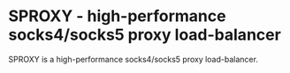 # SPROXY - high-performance socks4/socks5 proxy load-balancer

SPROXY is a high-performance socks4/socks5 proxy load-balancer. 